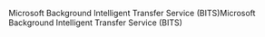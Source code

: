 <span data-ttu-id="a32a9-101">Microsoft Background Intelligent Transfer Service (BITS)</span><span class="sxs-lookup"><span data-stu-id="a32a9-101">Microsoft Background Intelligent Transfer Service (BITS)</span></span>